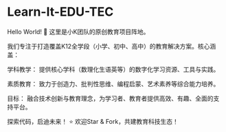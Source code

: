 # Learn-It-EDU-TEC
Hello World! 👋 这里是小K团队的原创教育项目阵地。

我们专注于打造覆盖K12全学段（小学、初中、高中）的教育解决方案。核心涵盖：

学科教学： 提供核心学科（数理化生语英等）的数字化学习资源、工具与实践。

素质教育： 致力于创造力、批判性思维、编程启蒙、艺术素养等综合能力培养。

目标： 融合技术创新与教育理念，为学习者、教育者提供高效、有趣、全面的支持平台。

探索代码，启迪未来！ ⭐️ 欢迎Star & Fork，共建教育科技生态！
